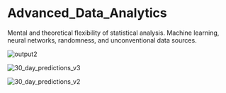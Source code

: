 # Advanced_Data_Analytics
Mental and theoretical flexibility of statistical analysis. Machine learning, neural networks, randomness, and unconventional data sources.

![output2](https://user-images.githubusercontent.com/19522375/210897618-24b744c6-9d71-4d1b-8725-b9314894dcec.png)

![30_day_predictions_v3](https://user-images.githubusercontent.com/19522375/210897668-c678eed9-3499-40af-90f3-49e3d4718f57.png)

![30_day_predictions_v2](https://user-images.githubusercontent.com/19522375/210897756-1f97f1d3-4cd2-4b7e-a9fe-d9aa47893f38.png)
